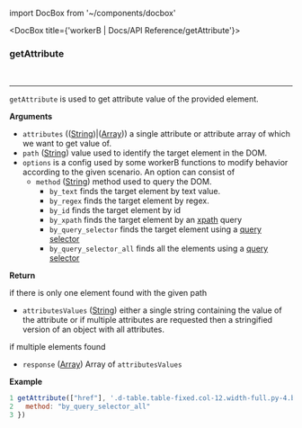import DocBox from '~/components/docbox'

<DocBox title={'workerB | Docs/API Reference/getAttribute'}>

### **getAttribute**
<br/>
<hr/>

`getAttribute` is used to get attribute value of the provided element.

**Arguments**

-   `attributes` (([String](https://developer.mozilla.org/docs/Web/JavaScript/Reference/Global_Objects/String))|([Array](https://developer.mozilla.org/docs/Web/JavaScript/Reference/Global_Objects/Array))) a single attribute or attribute array of which we want to get value of.
- `path` ([String](https://developer.mozilla.org/docs/Web/JavaScript/Reference/Global_Objects/String)) value used to identify the target element in the DOM.
-   `options` is a config used by some workerB functions to modify behavior according to the given scenario. An option can consist of
    -   `method` ([String](https://developer.mozilla.org/docs/Web/JavaScript/Reference/Global_Objects/String)) method used to query the DOM.
        -   `by_text` finds the target element by text value.
        -   `by_regex` finds the target element by regex.
        -   `by_id` finds the target element by id
        -   `by_xpath` finds the target element by an [xpath](https://developer.mozilla.org/en-US/docs/Web/XPath) query
        -   `by_query_selector` finds the target element using a [query selector](https://developer.mozilla.org/en-US/docs/Web/API/Document/querySelector)
        -   `by_query_selector_all` finds all the elements using a [query selector](https://developer.mozilla.org/en-US/docs/Web/API/Document/querySelector)


**Return**

if there is only one element found with the given path

- `attributesValues` ([String](https://developer.mozilla.org/docs/Web/JavaScript/Reference/Global_Objects/String)) either a single string containing the value of the attribute or if multiple attributes are requested then a stringified version of an object with all attributes.

if multiple elements found

- `response` ([Array](https://developer.mozilla.org/docs/Web/JavaScript/Reference/Global_Objects/Array)) Array of `attributesValues`

**Example**

```javascript
1 getAttribute(["href"], '.d-table.table-fixed.col-12.width-full.py-4.border-bottom.border-gray-light [data-hovercard-type="user"]', {
2   method: "by_query_selector_all"
3 })
```

</DocBox>
